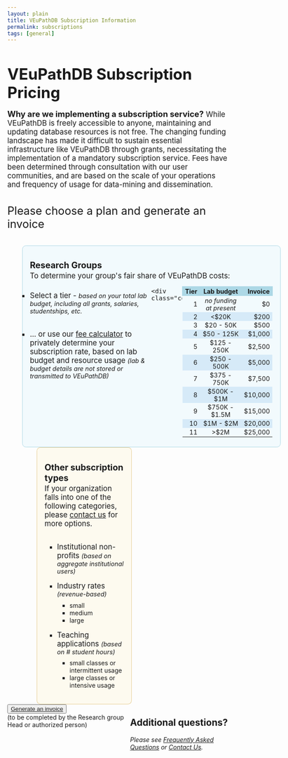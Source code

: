 ```yaml
---
layout: plain
title: VEuPathDB Subscription Information
permalink: subscriptions
tags: [general]
---
```

<style>
  h1 {
    font-size: 2.5em;
    margin-bottom:0;
    padding-bottom:0;
    padding-top:0;
  }

  div.static-content {
    font-size:120%;
 
    h2 {
      font-size: 1.5em;
      font-weight:400;
      padding-bottom:0.5em;
    }
    h3 {
      margin-bottom:0.1em;
      padding-top:0.25em;
    }

    ul {
      list-style-type: square;
    }
 
    div.column1 {
      flex: 0 0 50%; 
      border-radius: .5em;
      border: 1px solid lightblue;
      background: #e6f7fd78;
      padding: 0 1em 0.5em;
      margin-left: 2em;
      min-width: 33em;
      p {margin:0;}
    }
    div.column2 {
      position:relative;
      flex: 0 0 auto;
      width: 36%;
      border-radius: .5em;
      border: 1px solid #dbb667a6;
      background: #fdf9e696;
      padding: 0 1em 0;
      margin-left: 4em;
      p {margin:0;}
      li li {
        font-size: smaller;
        padding: 0;
      }
      li ul {
        padding-top: 0.5em;
        padding-bottom: 0.5em;
      }
    }
   
    div.column11 {
      flex: 0 0 50%;
    }
    div.column12 {
      flex: 0 0 auto;
      margin-left: 1em;
    }

    .column11 ul {
      padding-left: 0;
      margin-top: 0;
    }
 
    .column11 li {
      padding-top: 1.5em;
      padding-bottom: 0.5em;
    }
    .column2 > ul > li {
      padding-top: 0.4em;
      padding-bottom: 0.5em;
    }

    table {
      font-size: 85%;
    }
    td {
      text-align: right;
      padding: 0.10em 0.4em;
    }
    thead td {
      font-weight: bold;
      border: 1px solid lightblue;
      background: lightblue;
    }
    tbody tr.alt td {
      background: #d6eaf8;
    }
    td.center {
      text-align: center;
    }

    div.column3 {
      flex: 0 0 50%;
      border-radius: .5em;
      border: 1px solid lightblue;
      background: lightblue;
      padding: 0 1em 0.8em;
      margin-left: 2em;
      margin-top: 1em;
      div {
        display: flex;
        justify-content: center;
        align-items: center;
      }
     min-width: 33em;
    }
    div.column4 {
      position:relative;
      flex: 0 0 auto;
      width: 36%;
      border-radius: .5em;
      border: 1px solid #dbb667a6;
      background: wheat;
      padding: 0 1em 0;
      margin-left: 4em;
      margin-top: 1em;
      p {
        margin: 0.5em 0 0.5em;;
      }
    }

    .button-3 {
      font-size: 130%;
      background-color: green;
      border: 0.15em solid green;
      border-radius: 8px;
      box-shadow: rgba(27, 31, 35, 0.04) 0 1px 0, rgba(255, 255, 255, 0.25) 0 1px 0 inset;
      box-sizing: border-box;
      color: white;
      cursor: pointer;
      font-weight: 400;
      margin-top: 0.6em;
      padding: 0.4em 0.7em;
      transition: background-color 0.2s cubic-bezier(0.3, 0, 0.5, 1);
      touch-action: manipulation;
      vertical-align: middle;
    }
    .button-3:focus:not(:focus-visible):not(.focus-visible) {
      box-shadow: none;
      outline: none;
    }
    .button-3:hover {
      background-color: #2c974b;
    }
    .button-3:focus {
      box-shadow: rgba(46, 164, 79, .4) 0 0 0 3px;
      outline: none;
    }
    .button-3:active {
      background-color: #298e46;
      box-shadow: rgba(20, 70, 32, .2) 0 1px 0 inset;
    }
    .button-3 a {
      text-decoration: none;
      color: white;
    }
    .small {
      font-size:85%;
      font-style:italic;
    }
    div.small {
      text-align: center;
      padding-top: 0.5em;
    }
  }
</style>

<h1>VEuPathDB Subscription Pricing</h1>

<div class="static-content">

  <div class="top">
    <p><b style="font-size:110%">Why are we implementing a subscription service?</b> While VEuPathDB is freely accessible to anyone, maintaining and updating database resources is not free. The changing funding landscape has made it difficult to sustain essential infrastructure like VEuPathDB through grants, necessitating the implementation of a mandatory subscription service. Fees have been determined through consultation with our user communities, and are based on the scale of your operations and frequency of usage for data-mining and dissemination.</p>
  </div>

  <h2>Please choose a plan and generate an invoice</h2>

  <div style="display:flex">
  <div class="column1">
    <h3>Research Groups</h3>
    <p>To determine your group's fair share of VEuPathDB costs:</p>
    <div style="display:flex">
    <div class="column11">
    <ul>
      <li>Select a tier - <span class="small">based on your total lab budget, including all grants, salaries, studentships, etc.</span> </li>
      <li>... or use our <a href="https://docs.google.com/spreadsheets/d/1nvfeTIqPszfKyElrfAiW1KnB9bL5BSqmVeux_7u9XEo/copy?gid=790763898#gid=790763898" target="_blank" rel="noopener noreferrer">fee calculator</a> to privately determine your subscription rate, based on lab budget and resource usage
        <span class="small">(lab & budget details are not stored or transmitted to VEuPathDB)</span></li>
    </ul>
    </div>

    <div class="column12">
  <table>
  <thead><tr>
    <td>Tier</td>
    <td class="center">Lab budget</td>
    <td>Invoice</td>
  </tr></thead>
  <tbody><tr>
    <td>1</td>
    <td class="center"><i>no funding at present</i></td>
    <td>$0</td>
  </tr>
  <tr class="alt">
    <td>2</td>
    <td class="center">&lt;$20K</td>
    <td>$200</td>
  </tr>
  <tr>
    <td>3</td>
    <td class="center">$20 - 50K</td>
    <td>$500</td>
  </tr>
  <tr class="alt">
    <td>4</td>
    <td class="center">$50 - 125K</td>
    <td>$1,000</td>
  </tr>
  <tr>
    <td>5</td>
    <td class="center">$125 - 250K</td>
    <td>$2,500</td>
  </tr>
  <tr class="alt">
    <td>6</td>
    <td class="center">$250 - 500K</td>
    <td>$5,000</td>
  </tr>
  <tr>
    <td>7</td>
    <td class="center">$375 - 750K</td>
    <td>$7,500</td>
  </tr>
  <tr class="alt">
    <td>8</td>
    <td class="center">$500K - $1M</td>
    <td>$10,000</td>
  </tr>
  <tr>
    <td>9</td>
    <td class="center">$750K - $1.5M</td>
    <td>$15,000</td>
  </tr>
  <tr class="alt">
    <td>10</td>
    <td class="center">$1M - $2M</td>
    <td>$20,000</td>
  </tr>
  <tr>
    <td>11</td>
    <td class="center">&gt;$2M</td>
    <td>$25,000</td>
  </tr></tbody>
  </table>
    </div>
    </div>
  </div>  <!-- end of column1 -->

  <div class="column2">     
    <h3>Other subscription types</h3>
    <p>If your organization falls into one of the following categories, please
      <a href="mailto:subscriptions@veupathdb.org">contact us</a> for more options.</p>
    <ul>
        <li style="padding-top:1em">Institutional non-profits <span class="small">(based on aggregate institutional users)</span></li>
        <li style="padding-bottom:0">Industry rates <span class="small">(revenue-based)</span>
          <ul>
            <li>small</li>
            <li>medium</li>
            <li>large</li>
          </ul>
        </li>
        <li>Teaching applications <span class="small">(based on # student hours)</span> 
          <ul>
            <li>small classes or intermittent usage</li>
            <li>large classes or intensive usage</li>
          </ul>
        </li>
    </ul>
  </div>  <!-- end of column2 -->
  </div>

  <div style="display:flex">
  <div class="column3">
      <div><button class="button-3"><a href="https://upenn.co1.qualtrics.com/jfe/form/SV_eKVRjzgyS05uwNU" target="_blank" rel="noopener noreferrer">
        Generate an invoice</a></button></div>
      <div class="small">(to be completed by the Research group Head or authorized person)</div>
  </div>
  <div class="column4">
    <h2>Additional questions?</h2>
    <p><i>Please see <a href="/a/app/static-content/faq.html">Frequently Asked Questions</a> or <a href="/a/app/contact-us">Contact Us</a>.
      </i></p>
  </div>
  </div>

<br>

</div>

